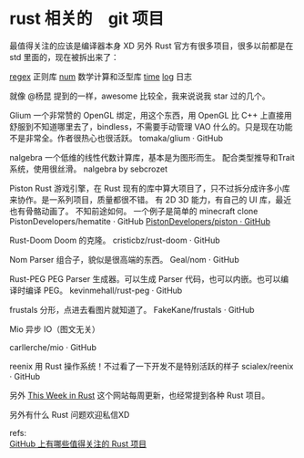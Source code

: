 # rust 相关的　git 项目

最值得关注的应该是编译器本身 XD 另外 Rust 官方有很多项目，很多以前都是在 std 里面的，现在被拆出来了：

[regex][1] 正则库
[num][2] 数学计算和泛型库
[time][3]
[log][4] 日志


就像 @杨昆 提到的一样，awesome 比较全，我来说说我 star 过的几个。

Glium
一个非常赞的 OpenGL 绑定，用这个东西，用 OpenGL 比 C++ 上直接用舒服到不知道哪里去了，bindless，不需要手动管理 VAO 什么的。只是现在功能不是非常全。作者很热心也很活跃。
tomaka/glium · GitHub

nalgebra
一个低维的线性代数计算库，基本是为图形而生。
配合类型推导和Trait系统，使用很丝滑。
nalgebra by sebcrozet

Piston
Rust 游戏引擎，在 Rust 现有的库中算大项目了，只不过拆分成许多小库来协作。是一系列项目，质量都很不错。
有 2D 3D 能力，有自己的 UI 库，最近也有骨骼动画了。
不知前途如何。
一个例子是简单的 minecraft clone PistonDevelopers/hematite · GitHub
[PistonDevelopers/piston · GitHub][6]  

Rust-Doom
Doom 的克隆。
cristicbz/rust-doom · GitHub

Nom
Parser 组合子，貌似是很高端的东西。
Geal/nom · GitHub

Rust-PEG
PEG Parser 生成器。可以生成 Parser 代码，也可以内嵌。也可以编译时编译 PEG。
kevinmehall/rust-peg · GitHub

frustals
分形，点进去看图片就知道了。
FakeKane/frustals · GitHub

Mio
异步 IO（图文无关）

carllerche/mio · GitHub

reenix
用 Rust 操作系统！不过看了一下开发不是特别活跃的样子
scialex/reenix · GitHub


另外 [This Week in Rust][5] 这个网站每周更新，也经常提到各种 Rust 项目。

另外有什么 Rust 问题欢迎私信XD 



refs:  
[GitHub 上有哪些值得关注的 Rust 项目](http://www.zhihu.com/question/30511494)  


[1]: https://github.com/rust-lang/regex
[2]: https://github.com/rust-lang/num
[3]: https://github.com/rust-lang/time
[4]: https://github.com/rust-lang/log
[5]: http://this-week-in-rust.org/
[6]: https://github.com/PistonDevelopers/piston